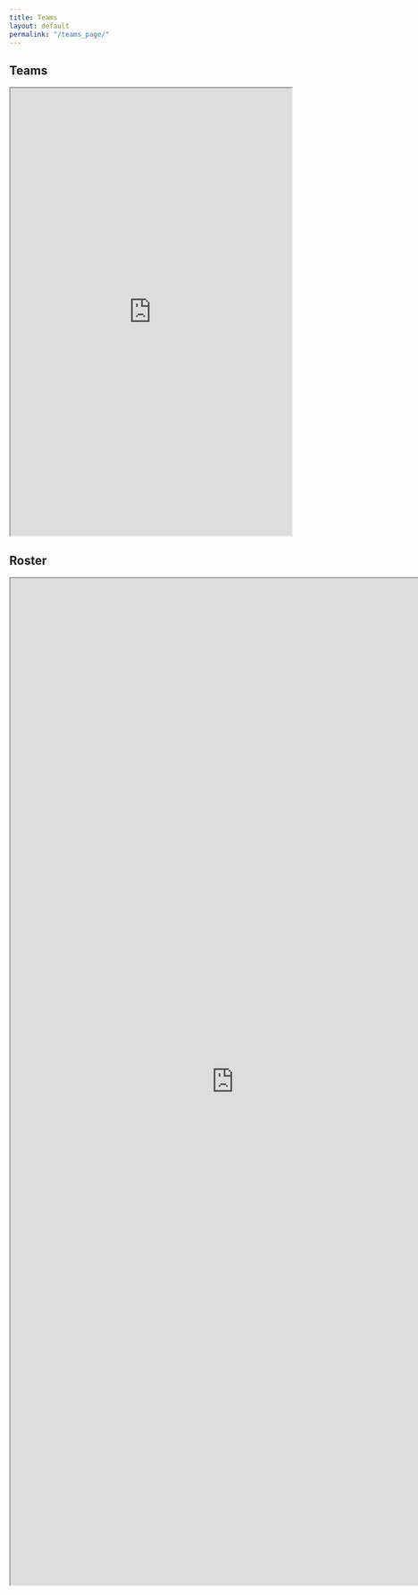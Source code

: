 ```yaml
---
title: Teams
layout: default
permalink: "/teams_page/"
---
```



<style> 
  iframe.teams { width: 100%; height: 800px; overflow: scroll; } 
  iframe.roster { width: 800px; height: 1800px; overflow: scroll; } 
</style>

<h2 id="teams" name="teams">Teams</h2>

<iframe class="teams" src="https://docs.google.com/spreadsheets/d/1OMVFVWgPTu5r7FHzzB7MjcD9qHXAIZORKrTyfqQpD_o/pubhtml?gid=0&amp;single=true&amp;widget=true&amp;headers=false"></iframe>

<h2 id="roster" name="roster">Roster</h2>

<iframe class="roster" src="https://docs.google.com/spreadsheets/d/152zAw-Qgf_A9OFC9HWizgVNiFh-lcmI5iMlga5qiBGc/edit?usp=sharing&amp;single=true&amp;widget=true&amp;headers=false"></iframe>
